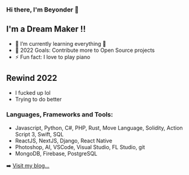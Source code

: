 ### Hi there, I'm Beyonder 👋

## I'm a Dream Maker !!

- 🌱 I’m currently learning everything 🤣
- 🥅 2022 Goals: Contribute more to Open Source projects
- ⚡ Fun fact: I love to play piano

## Rewind 2022
- I fucked up lol
- Trying to do better

### Languages, Frameworks and Tools:

- Javascript, Python, C#, PHP, Rust, Move Language, Solidity, Action Script 3, Swift, SQL
- ReactJS, NextJS, Django, React Native
- Photoshop, AI, VSCode, Visual Studio, FL Studio, git
- MongoDB, Firebase, PostgreSQL


➡️ [Visit my blog...](https://beyonderluu.com)
